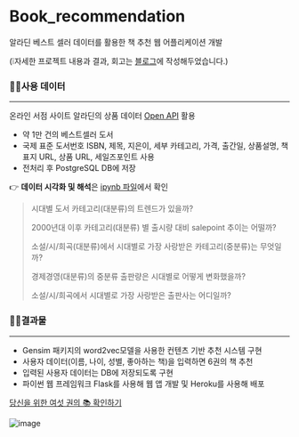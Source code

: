 # Book_recommendation
알라딘 베스트 셀러 데이터를 활용한 책 추천 웹 어플리케이션 개발

(❕자세한 프로젝트 내용과 결과, 회고는 [블로그](https://donghae0230.tistory.com/127)에 작성해두었습니다.)

### 🙋‍♂️사용 데이터
---
온라인 서점 사이트 알라딘의 상품 데이터 [Open API](https://docs.google.com/document/d/1mX-WxuoGs8Hy-QalhHcvuV17n50uGI2Sg_GHofgiePE/edit) 활용
- 약 1만 건의 베스트셀러 도서 
- 국제 표준 도서번호 ISBN, 제목, 지은이, 세부 카테고리, 가격, 출간일, 상품설명, 책 표지 URL, 상품 URL, 세일즈포인트 사용
- 전처리 후 PostgreSQL DB에 저장

👉 **데이터 시각화 및 해석**은 [ipynb 파일](https://github.com/Donghae0230/Book_recommendation/blob/master/CodeStates_project1.ipynb)에서 확인
> 시대별 도서 카테고리(대분류)의 트렌드가 있을까?
>
> 2000년대 이후 카테고리(대분류) 별 출시량 대비 salepoint 추이는 어떨까?
> 
> 소설/시/희곡(대분류)에서 시대별로 가장 사랑받은 카테고리(중분류)는 무엇일까?
> 
> 경제경영(대분류)의 중분류 출판량은 시대별로 어떻게 변화했을까?
> 
> 소설/시/희곡에서 시대별로 가장 사랑받은 출판사는 어디일까?

### 🙋‍♂️결과물
---
- Gensim 패키지의 word2vec모델을 사용한 컨텐츠 기반 추천 시스템 구현
- 사용자 데이터(이름, 나이, 성별, 좋아하는 책)을 입력하면 6권의 책 추천
- 입력된 사용자 데이터는 DB에 저장되도록 구현 
- 파이썬 웹 프레임워크 Flask를 사용해 웹 앱 개발 및 Heroku를 사용해 배포

[당신을 위한 여섯 권의 📚 확인하기](http://sixbooks.herokuapp.com/)

![image](https://user-images.githubusercontent.com/53463067/158841263-1bedf1a9-cf23-4944-8ca3-29be4a078c49.png)

